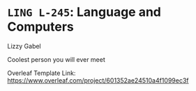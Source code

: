 # `LING L-245`: Language and Computers

Lizzy Gabel

Coolest person you will ever meet

Overleaf Template Link: https://www.overleaf.com/project/601352ae24510a4f1099ec3f
